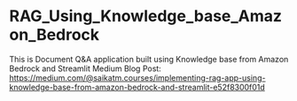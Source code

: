 # RAG_Using_Knowledge_base_Amazon_Bedrock
This is Document Q&amp;A application built using Knowledge base from Amazon Bedrock and Streamlit
Medium Blog Post: https://medium.com/@saikatm.courses/implementing-rag-app-using-knowledge-base-from-amazon-bedrock-and-streamlit-e52f8300f01d
